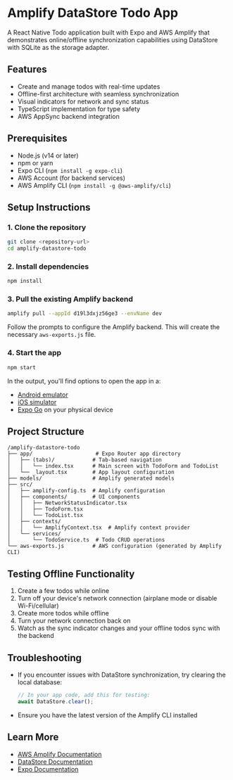# Amplify DataStore Todo App

A React Native Todo application built with Expo and AWS Amplify that demonstrates online/offline synchronization capabilities using DataStore with SQLite as the storage adapter.

## Features

- Create and manage todos with real-time updates
- Offline-first architecture with seamless synchronization
- Visual indicators for network and sync status
- TypeScript implementation for type safety
- AWS AppSync backend integration

## Prerequisites

- Node.js (v14 or later)
- npm or yarn
- Expo CLI (`npm install -g expo-cli`)
- AWS Account (for backend services)
- AWS Amplify CLI (`npm install -g @aws-amplify/cli`)

## Setup Instructions

### 1. Clone the repository

```bash
git clone <repository-url>
cd amplify-datastore-todo
```

### 2. Install dependencies

```bash
npm install
```

### 3. Pull the existing Amplify backend

```bash
amplify pull --appId d19l3dxjz56ge3 --envName dev
```

Follow the prompts to configure the Amplify backend. This will create the necessary `aws-exports.js` file.

### 4. Start the app

```bash
npm start
```

In the output, you'll find options to open the app in a:

- [Android emulator](https://docs.expo.dev/workflow/android-studio-emulator/)
- [iOS simulator](https://docs.expo.dev/workflow/ios-simulator/)
- [Expo Go](https://expo.dev/go) on your physical device
## Project Structure

```
/amplify-datastore-todo
├── app/                    # Expo Router app directory
│   ├── (tabs)/            # Tab-based navigation
│   │   └── index.tsx      # Main screen with TodoForm and TodoList
│   └── _layout.tsx        # App layout configuration
├── models/                # Amplify generated models
├── src/
│   ├── amplify-config.ts  # Amplify configuration
│   ├── components/        # UI components
│   │   ├── NetworkStatusIndicator.tsx
│   │   ├── TodoForm.tsx
│   │   └── TodoList.tsx
│   ├── contexts/
│   │   └── AmplifyContext.tsx  # Amplify context provider
│   └── services/
│       └── TodoService.ts  # Todo CRUD operations
└── aws-exports.js         # AWS configuration (generated by Amplify CLI)
```

## Testing Offline Functionality

1. Create a few todos while online
2. Turn off your device's network connection (airplane mode or disable Wi-Fi/cellular)
3. Create more todos while offline
4. Turn your network connection back on
5. Watch as the sync indicator changes and your offline todos sync with the backend

## Troubleshooting

- If you encounter issues with DataStore synchronization, try clearing the local database:
  ```javascript
  // In your app code, add this for testing:
  await DataStore.clear();
  ```

- Ensure you have the latest version of the Amplify CLI installed

## Learn More

- [AWS Amplify Documentation](https://docs.amplify.aws/)
- [DataStore Documentation](https://docs.amplify.aws/lib/datastore/getting-started/q/platform/js/)
- [Expo Documentation](https://docs.expo.dev/)
